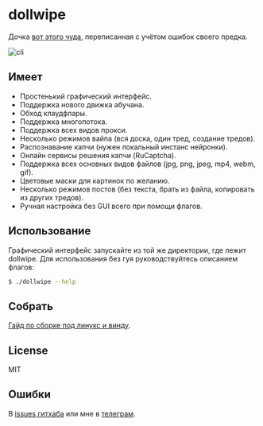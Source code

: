 # dollwipe
Дочка [вот этого чуда](https://github.com/neuroliptica/traumatic), переписанная с учётом ошибок своего предка.

![cli](https://imgur.com/iQk0QHP.png)

## Имеет
- Простенький графический интерфейс.
- Поддержка нового движка абучана.
- Обход клаудфлары.
- Поддержка многопотока.
- Поддержка всех видов прокси.
- Несколько режимов вайпа (вся доска, один тред, создание тредов).
- Распознавание капчи (нужен локальный инстанс нейронки).
- Онлайн сервисы решения капчи (RuCaptcha).
- Поддержка всех основных видов файлов (jpg, png, jpeg, mp4, webm, gif).
- Цветовые маски для картинок по желанию.
- Несколько режимов постов (без текста, брать из файла, копировать из других тредов).
- Ручная настройка без GUI всего при помощи флагов.

## Использование
Графический интерфейс запускайте из той же директории, где лежит dollwipe. Для использования без гуя руководствуйтесь описанием флагов:

```bash
$ ./dollwipe --help
```

## Собрать
[Гайд по сборке под линукс и винду](https://github.com/neuroliptica/dollwipe/blob/main/docs/CompileGuide.md).

## License
MIT

## Ошибки
В [issues гитхаба](https://github.com/neuroliptica/dollwipe/issues) или мне в [телеграм](https://t.me/seharehare).
